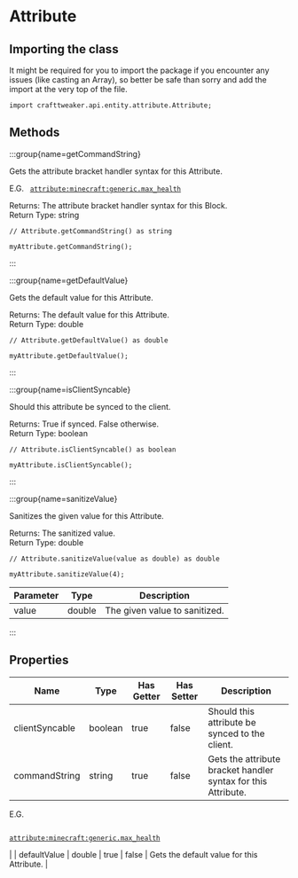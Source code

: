 # Attribute

## Importing the class

It might be required for you to import the package if you encounter any issues (like casting an Array), so better be safe than sorry and add the import at the very top of the file.
```zenscript
import crafttweaker.api.entity.attribute.Attribute;
```


## Methods

:::group{name=getCommandString}

Gets the attribute bracket handler syntax for this Attribute.

 E.G.
 <code>
 <attribute:minecraft:generic.max_health>
 </code>

Returns: The attribute bracket handler syntax for this Block.  
Return Type: string

```zenscript
// Attribute.getCommandString() as string

myAttribute.getCommandString();
```

:::

:::group{name=getDefaultValue}

Gets the default value for this Attribute.

Returns: The default value for this Attribute.  
Return Type: double

```zenscript
// Attribute.getDefaultValue() as double

myAttribute.getDefaultValue();
```

:::

:::group{name=isClientSyncable}

Should this attribute be synced to the client.

Returns: True if synced. False otherwise.  
Return Type: boolean

```zenscript
// Attribute.isClientSyncable() as boolean

myAttribute.isClientSyncable();
```

:::

:::group{name=sanitizeValue}

Sanitizes the given value for this Attribute.

Returns: The sanitized value.  
Return Type: double

```zenscript
// Attribute.sanitizeValue(value as double) as double

myAttribute.sanitizeValue(4);
```

| Parameter | Type | Description |
|-----------|------|-------------|
| value | double | The given value to sanitized. |


:::


## Properties

| Name | Type | Has Getter | Has Setter | Description |
|------|------|------------|------------|-------------|
| clientSyncable | boolean | true | false | Should this attribute be synced to the client. |
| commandString | string | true | false | Gets the attribute bracket handler syntax for this Attribute.  
  
 E.G.  
 <code>  
 <attribute:minecraft:generic.max_health>  
 </code> |
| defaultValue | double | true | false | Gets the default value for this Attribute. |

